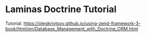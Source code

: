 # Laminas Doctrine Tutorial

Tutorial: https://olegkrivtsov.github.io/using-zend-framework-3-book/html/en/Database_Management_with_Doctrine_ORM.html